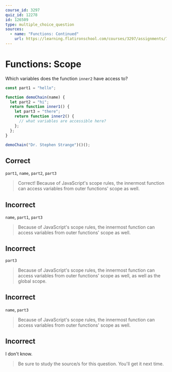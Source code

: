 ```yaml
---
course_id: 3297
quiz_id: 12278
id: 126509
type: multiple_choice_question
sources:
  - name: "Functions: Continued"
    url: https://learning.flatironschool.com/courses/3297/assignments/73913?module_item_id=143565
---
```


# Functions: Scope

Which variables does the function `inner2` have access to?

```javascript
const part1 = "hello";

function demoChain(name) {
  let part2 = "hi";
  return function inner1() {
    let part3 = "there";
    return function inner2() {
      // what variables are accessible here?
    };
  };
}

demoChain("Dr. Stephen Strange")()();
```

## Correct

`part1`, `name`, `part2`, `part3`

> Correct! Because of JavaScript's scope rules, the innermost function can
> access variables from outer functions' scope as well.

## Incorrect

`name`, `part1`, `part3`

> Because of JavaScript's scope rules, the innermost function can access variables
> from outer functions' scope as well.

## Incorrect

`part3`

> Because of JavaScript's scope rules, the innermost function can access variables
> from outer functions' scope as well, as well as the global scope.

## Incorrect

`name`, `part3`

> Because of JavaScript's scope rules, the innermost function can access variables
> from outer functions' scope as well.

## Incorrect

I don't know.

> Be sure to study the source/s for this question. You'll get it next time.
